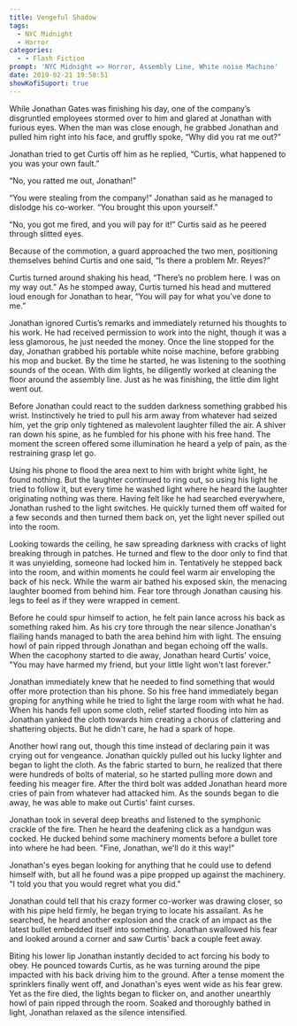 ```yaml
---
title: Vengeful Shadow
tags:
  - NYC Midnight
  - Horror
categories:
  - - Flash Fiction
prompt: 'NYC Midnight => Horror, Assembly Line, White noise Machine'
date: 2019-02-21 19:58:51
showKofiSuport: true
---
```


While Jonathan Gates was finishing his day, one of the company’s disgruntled employees stormed over to him and glared at Jonathan with furious eyes.  When the man was close enough, he grabbed Jonathan and pulled him right into his face, and gruffly spoke, “Why did you rat me out?”

Jonathan tried to get Curtis off him as he replied, “Curtis, what happened to you was your own fault.”

“No, you ratted me out, Jonathan!”

“You were stealing from the company!” Jonathan said as he managed to dislodge his co-worker.  “You brought this upon yourself.<!-- more -->”

“No, you got me fired, and you will pay for it!”  Curtis said as he peered through slitted eyes.

Because of the commotion, a guard approached the two men, positioning themselves behind Curtis and one said, “Is there a problem Mr. Reyes?”

Curtis turned around shaking his head, “There’s no problem here.  I was on my way out.”  As he stomped away, Curtis turned his head and muttered loud enough for Jonathan to hear, “You will pay for what you’ve done to me.”

Jonathan ignored Curtis’s remarks and immediately returned his thoughts to his work.  He had received permission to work into the night, though it was a less glamorous, he just needed the money.  Once the line stopped for the day, Jonathan grabbed his portable white noise machine, before grabbing his mop and bucket.  By the time he started, he was listening to the soothing sounds of the ocean.  With dim lights, he diligently worked at cleaning the floor around the assembly line.  Just as he was finishing, the little dim light went out.

Before Jonathan could react to the sudden darkness something grabbed his wrist.  Instinctively he tried to pull his arm away from whatever had seized him, yet the grip only tightened as malevolent laughter filled the air.  A shiver ran down his spine, as he fumbled for his phone with his free hand.  The moment the screen offered some illumination he heard a yelp of pain, as the restraining grasp let go.

Using his phone to flood the area next to him with bright white light, he found nothing.  But the laughter continued to ring out, so using his light he tried to follow it, but every time he washed light where he heard the laughter originating nothing was there.  Having felt like he had searched everywhere, Jonathan rushed to the light switches.  He quickly turned them off waited for a few seconds and then turned them back on, yet the light never spilled out into the room.

Looking towards the ceiling, he saw spreading darkness with cracks of light breaking through in patches.  He turned and flew to the door only to find that it was unyielding, someone had locked him in.  Tentatively he stepped back into the room, and within moments he could feel warm air enveloping the back of his neck.  While the warm air bathed his exposed skin, the menacing laughter boomed from behind him.  Fear tore through Jonathan causing his legs to feel as if they were wrapped in cement.

Before he could spur himself to action, he felt pain lance across his back as something raked him.  As his cry tore through the near silence Jonathan's flailing hands managed to bath the area behind him with light.  The ensuing howl of pain ripped through Jonathan and began echoing off the walls.  When the cacophony started to die away, Jonathan heard Curtis' voice, "You may have harmed my friend, but your little light won't last forever."

Jonathan immediately knew that he needed to find something that would offer more protection than his phone.  So his free hand immediately began groping for anything while he tried to light the large room with what he had.  When his hands fell upon some cloth, relief started flooding into him as Jonathan yanked the cloth towards him creating a chorus of clattering and shattering objects.  But he didn't care, he had a spark of hope.

Another howl rang out, though this time instead of declaring pain it was crying out for vengeance.  Jonathan quickly pulled out his lucky lighter and began to light the cloth.  As the fabric started to burn, he realized that there were hundreds of bolts of material, so he started pulling more down and feeding his meager fire.  After the third bolt was added Jonathan heard more cries of pain from whatever had attacked him.  As the sounds began to die away, he was able to make out Curtis' faint curses.

Jonathan took in several deep breaths and listened to the symphonic crackle of the fire.  Then he heard the deafening click as a handgun was cocked.  He ducked behind some machinery moments before a bullet tore into where he had been.  "Fine, Jonathan, we'll do it this way!"

Jonathan's eyes began looking for anything that he could use to defend himself with, but all he found was a pipe propped up against the machinery.  "I told you that you would regret what you did."

Jonathan could tell that his crazy former co-worker was drawing closer, so with his pipe held firmly, he began trying to locate his assailant.  As he searched, he heard another explosion and the crack of an impact as the latest bullet embedded itself into something.  Jonathan swallowed his fear and looked around a corner and saw Curtis' back a couple feet away.

Biting his lower lip Jonathan instantly decided to act forcing his body to obey.  He pounced towards Curtis, as he was turning around the pipe impacted with his back driving him to the ground.  After a tense moment the sprinklers finally went off, and Jonathan's eyes went wide as his fear grew.  Yet as the fire died, the lights began to flicker on, and another unearthly howl of pain ripped through the room.  Soaked and thoroughly bathed in light, Jonathan relaxed as the silence intensified.